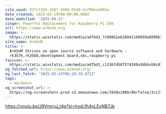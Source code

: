 ```yaml
---
site_uuid: 91fcf1b5-2487-4504-9140-5a790eae801e
date_created: 2025-03-19T00:00:00.000Z
date_modified: '2025-04-12'
zinger: Powerful Replacement for Raspberry Pi CM4
url: https://www.armsom.org
image: >-
  https://static.wixstatic.com/media/ad7bd1_7c09862e626841168059e8899b310b91%7Emv2.jpg/v1/fit/w_2500,h_1330,al_c/ad7bd1_7c09862e626841168059e8899b310b91%7Emv2.jpg
site_name: ArmSoM
title: >-
  ArmSoM thrives on open source software and hardware -
  rk3576,rk3588,development board,sbc,raspberry pi
favicon: >-
  https://static.wixstatic.com/media/ad7bd1_c1336fd587574349a3dbbc68c0119aba%7Emv2.png/v1/fill/w_192%2Ch_192%2Clg_1%2Cusm_0.66_1.00_0.01/ad7bd1_c1336fd587574349a3dbbc68c0119aba%7Emv2.png
og_fetched_url: https://www.armsom.org/
og_last_fetch: '2025-03-24T06:28:30.871Z'
tags:
  - Hardware
og_screenshot_url: >-
  https://og-screenshots-prod.s3.amazonaws.com/1920x1080/80/false/3cc27a5a5fd2924540eac44ff412900e696267d0e8b5cc200b7e764d42641058.jpeg
---
```
































https://youtu.be/J9VmcyJ_t4g?si=hosLfh4xLExNB7Jb
